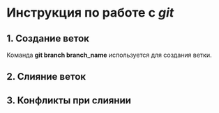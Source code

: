 # Инструкция по работе с _git_

## 1. Создание веток

Команда __git branch branch_name__ используется для создания ветки.

## 2. Слияние веток

## 3. Конфликты при слиянии

